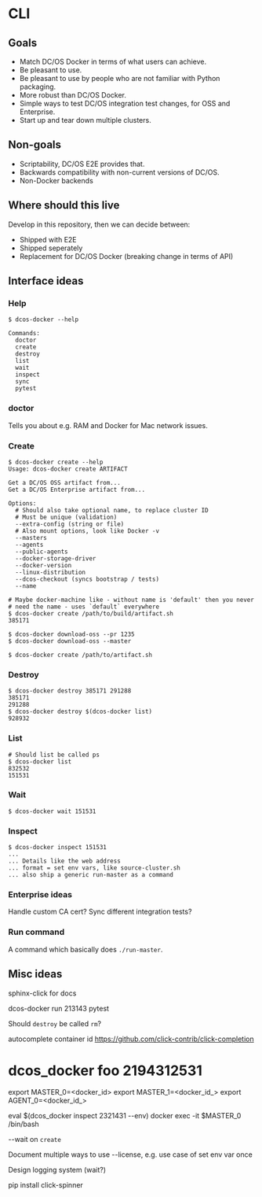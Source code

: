 # CLI

## Goals

* Match DC/OS Docker in terms of what users can achieve.
* Be pleasant to use.
* Be pleasant to use by people who are not familiar with Python packaging.
* More robust than DC/OS Docker.
* Simple ways to test DC/OS integration test changes, for OSS and Enterprise.
* Start up and tear down multiple clusters.

## Non-goals

* Scriptability, DC/OS E2E provides that.
* Backwards compatibility with non-current versions of DC/OS.
* Non-Docker backends

## Where should this live

Develop in this repository, then we can decide between:

* Shipped with E2E
* Shipped seperately
* Replacement for DC/OS Docker (breaking change in terms of API)

## Interface ideas

### Help

```
$ dcos-docker --help

Commands:
  doctor
  create
  destroy
  list
  wait
  inspect
  sync
  pytest
```

### doctor

Tells you about e.g. RAM and Docker for Mac network issues.

### Create

```
$ dcos-docker create --help
Usage: dcos-docker create ARTIFACT

Get a DC/OS OSS artifact from...
Get a DC/OS Enterprise artifact from...

Options:
  # Should also take optional name, to replace cluster ID
  # Must be unique (validation)
  --extra-config (string or file)
  # Also mount options, look like Docker -v
  --masters
  --agents
  --public-agents
  --docker-storage-driver
  --docker-version
  --linux-distribution
  --dcos-checkout (syncs bootstrap / tests)
  --name
```

```
# Maybe docker-machine like - without name is 'default' then you never
# need the name - uses `default` everywhere
$ dcos-docker create /path/to/build/artifact.sh
385171
```

```
$ dcos-docker download-oss --pr 1235
$ dcos-docker download-oss --master
```

```
$ dcos-docker create /path/to/artifact.sh
```

### Destroy

```
$ dcos-docker destroy 385171 291288
385171
291288
$ dcos-docker destroy $(dcos-docker list)
928932
```

### List

```
# Should list be called ps
$ dcos-docker list
832532
151531
```

### Wait

```
$ dcos-docker wait 151531
```

### Inspect

```
$ dcos-docker inspect 151531
...
... Details like the web address
... format = set env vars, like source-cluster.sh
... also ship a generic run-master as a command
```

### Enterprise ideas

Handle custom CA cert?
Sync different integration tests?

### Run command

A command which basically does `./run-master`.

## Misc ideas

sphinx-click for docs

dcos-docker run 213143 pytest

Should `destroy` be called `rm`?

autocomplete container id
https://github.com/click-contrib/click-completion

# dcos_docker foo 2194312531
export MASTER_0=<docker_id>
export MASTER_1=<docker_id_>
export AGENT_0=<docker_id_>

eval $(dcos_docker inspect 2321431 --env)
docker exec -it $MASTER_0 /bin/bash

--wait on `create`

Document multiple ways to use --license,
e.g. use case of set env var once

Design logging system (wait?)

pip install click-spinner
